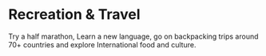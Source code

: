 # Recreation & Travel

<!-- ![Alt text](https://drive.google.com/file/d/100ed8aVaLrTQ702OWCXmPo80fYAZTMKs/view?usp=sharing) doesn't work--> 

Try a half marathon, Learn a new language, go on backpacking trips around 70+ countries and explore International food and culture.  